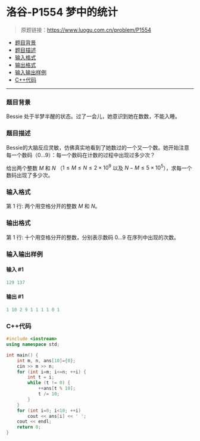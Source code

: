 # 洛谷-P1554 梦中的统计

> 原题链接：https://www.luogu.com.cn/problem/P1554

- [题目背景](#题目背景)
- [题目描述](#题目描述)
- [输入格式](#输入格式)
- [输出格式](#输出格式)
- [输入输出样例](#输入输出样例)
- [C++代码](#C++代码)

---

### <a name="题目背景">题目背景</a>

Bessie 处于半梦半醒的状态。过了一会儿，她意识到她在数数，不能入睡。

### <a name="题目描述">题目描述</a>

Bessie的大脑反应灵敏，仿佛真实地看到了她数过的一个又一个数。她开始注意每一个数码（$0 \ldots 9$）：每一个数码在计数的过程中出现过多少次？

给出两个整数 $M$ 和 $N$ （$1 \leq M \leq N \leq 2 \times 10^9$ 以及 $N-M \leq 5 \times 10^5$），求每一个数码出现了多少次。

### <a name="输入格式">输入格式</a>

第 $1$ 行: 两个用空格分开的整数 $M$ 和 $N$。

### <a name="输出格式">输出格式</a>

第 $1$ 行: 十个用空格分开的整数，分别表示数码 $0 \ldots 9$ 在序列中出现的次数。

### <a name="输入输出样例">输入输出样例</a>

#### 输入 #1

```c++
129 137
```

#### 输出 #1

```c++
1 10 2 9 1 1 1 1 0 1
```

### <a name="C++代码">C++代码</a>

```c++
#include <iostream>
using namespace std;

int main() {
    int m, n, ans[10]={0};
    cin >> m >> n;
    for (int i=m; i<=n; ++i) {
        int t = i;
        while (t != 0) {
            ++ans[t % 10];
            t /= 10;
        }
    }
    for (int i=0; i<10; ++i)
        cout << ans[i] << ' ';
    cout << endl;
    return 0;
}
```